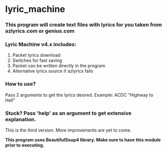 # lyric_machine
### __This program will create text files with lyrics for you taken from azlyrics.com or genius.com__

### Lyric Machine v4.x includes:
1. Packet lyrics download
2. Switches for fast saving
3. Packet can be written directly in the program
4. Alternative lyrics source if azlyrics fails

### How to use? 
Pass 2 arguments to get the lyrics desired.
Example: ACDC "Highway to Hell"

### Stuck? Pass 'help' as an argument to get extensive explanation.

This is the third version.
More improvements are yet to come.

**This program uses BeautifulSoup4 library. Make sure to have this module prior to executing.**
